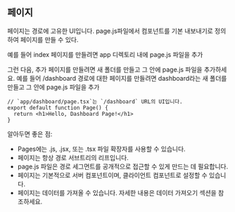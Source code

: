 ## 페이지

페이지는 경로에 고유한 UI입니다. page.js파일에서 컴포넌트를 기본 내보내기로 정의하여 페이지를 만들 수 있다.

예를 들어 index 페이지를 만들려면 app 디렉토리 내에 page.js 파일을 추가

그런 다음, 추가 페이지를 만들려면 새 폴더를 만들고 그 안에 page.js 파일을 추가하세요. 예를 들어 /dashboard 경로에 대한 페이지를 만들려면 dashboard라는 새 폴더를 만들고 그 안에 page.js 파일을 추가

```
// `app/dashboard/page.tsx`는 `/dashboard` URL의 UI입니다.
export default function Page() {
  return <h1>Hello, Dashboard Page!</h1>
}
```

알아두면 좋은 점:

- Pages에는 .js, .jsx, 또는 .tsx 파일 확장자를 사용할 수 있습니다.
- 페이지는 항상 경로 서브트리의 리프입니다.
- page.js 파일은 경로 세그먼트를 공개적으로 접근할 수 있게 만드는 데 필요합니다.
- 페이지는 기본적으로 서버 컴포넌트이며, 클라이언트 컴포넌트로 설정할 수 있습니다.
- 페이지는 데이터를 가져올 수 있습니다. 자세한 내용은 데이터 가져오기 섹션을 참조하세요.
